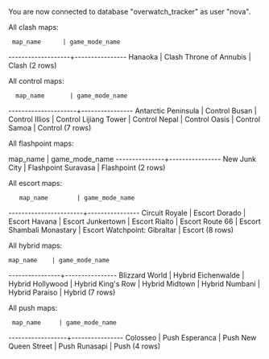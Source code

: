 You are now connected to database "overwatch_tracker" as user "nova".

 All clash maps:

     map_name      | game_mode_name 
-------------------+----------------
 Hanaoka           | Clash
 Throne of Annubis | Clash
(2 rows)


 All control maps:

      map_name       | game_mode_name 
---------------------+----------------
 Antarctic Peninsula | Control
 Busan               | Control
 Illios              | Control
 Lijiang Tower       | Control
 Nepal               | Control
 Oasis               | Control
 Samoa               | Control
(7 rows)


 All flashpoint maps:

   map_name    | game_mode_name 
---------------+----------------
 New Junk City | Flashpoint
 Suravasa      | Flashpoint
(2 rows)


 All escort maps:

       map_name        | game_mode_name 
-----------------------+----------------
 Circuit Royale        | Escort
 Dorado                | Escort
 Havana                | Escort
 Junkertown            | Escort
 Rialto                | Escort
 Route 66              | Escort
 Shambali Monastary    | Escort
 Watchpoint: Gibraltar | Escort
(8 rows)


 All hybrid maps:

    map_name    | game_mode_name 
----------------+----------------
 Blizzard World | Hybrid
 Eichenwalde    | Hybrid
 Hollywood      | Hybrid
 King's Row     | Hybrid
 Midtown        | Hybrid
 Numbani        | Hybrid
 Paraiso        | Hybrid
(7 rows)


 All push maps:

     map_name     | game_mode_name 
------------------+----------------
 Colosseo         | Push
 Esperanca        | Push
 New Queen Street | Push
 Runasapi         | Push
(4 rows)

